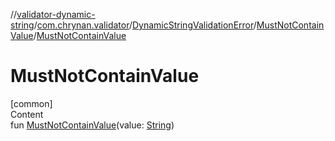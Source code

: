 //[validator-dynamic-string](../../../../index.md)/[com.chrynan.validator](../../index.md)/[DynamicStringValidationError](../index.md)/[MustNotContainValue](index.md)/[MustNotContainValue](-must-not-contain-value.md)



# MustNotContainValue  
[common]  
Content  
fun [MustNotContainValue](-must-not-contain-value.md)(value: [String](https://kotlinlang.org/api/latest/jvm/stdlib/kotlin/-string/index.html))  



